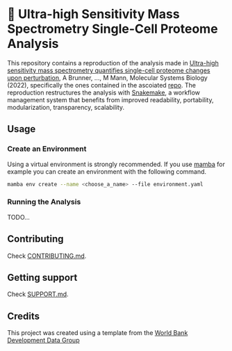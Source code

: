 # 🚀 Ultra-high Sensitivity Mass Spectrometry Single-Cell Proteome Analysis

This repository contains a reproduction of the analysis made in [Ultra-high sensitivity mass spectrometry quantifies single-cell proteome changes upon perturbation](https://doi.org/10.15252/msb.202110798), A Brunner, ..., M Mann, Molecular Systems Biology (2022), specifically the ones contained in the ascoiated [repo](https://github.com/theislab/singlecell_proteomics). The reproduction restructures the analysis with [Snakemake](https://snakemake.readthedocs.io/en/stable/), a workflow management system that benefits from improved readability, portability, modularization, transparency, scalability.

## Usage

### Create an Environment

Using a virtual environment is strongly recommended. If you use [mamba](https://mamba.readthedocs.io/en/latest/) for example you can create an environment with the following command.

```sh
mamba env create --name <choose_a_name> --file environment.yaml
```

### Running the Analysis

TODO...

## Contributing

Check [CONTRIBUTING.md](.github/CONTRIBUTING.md).

## Getting support

Check [SUPPORT.md](.github/SUPPORT.md).

## Credits
This project was created using a template from the [World Bank Development Data Group](https://worldbank.github.io/template/README.html)
